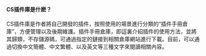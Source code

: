 #### CS插件庫是什麽？
CS插件庫是作者將自己開發的插件，按照使用的場景進行分類的“插件手冊倉庫”，方便管理以及後期維護。插件手冊倉庫，即這裏介紹插件的使用方法，並將其歸類，不存儲源碼，可通過指定的鏈接到相關倉庫網站進行下載。目前，可以通過切換中文簡體、中文繁體、以及英文等三種文字來閱讀相關內容。